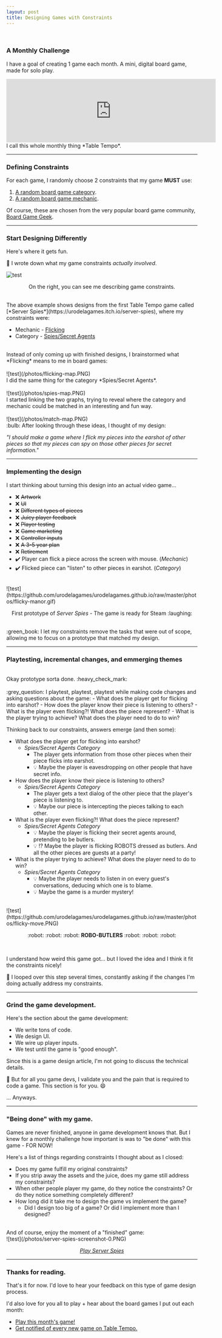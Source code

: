 ```yaml
---
layout: post
title: Designing Games with Constraints
---
```

<br>

### A Monthly Challenge

I have a goal of creating 1 game each month. A mini, digital board game, made for solo play.
<iframe frameborder="0" src="https://itch.io/embed/1823030" width="552" height="167"><a href="https://urodelagames.itch.io/monthly-board-game">A Board Game Every Month by Urodela Games</a></iframe>
I call this whole monthly thing *Table Tempo*.

---
### Defining Constraints
For each game, I randomly choose 2 constraints that my game **MUST** use:

1. [A random board game category](https://boardgamegeek.com/browse/boardgamecategory).
2. [A random board game mechanic](https://boardgamegeek.com/browse/boardgamemechanic).

Of course, these are chosen from the very popular board game community, [Board Game Geek](https://boardgamegeek.com).

---
### Start Designing Differently
Here's where it gets fun.

:green_book: I wrote down what my game constraints *actually involved*.

![test](/photos/flicky-notebook.jpg)

<p style="text-align: center;">On the right, you can see me describing game constraints.</p>

<br>
The above example shows designs from the first Table Tempo game called [*Server Spies*](https://urodelagames.itch.io/server-spies), where my constraints were:

* Mechanic - [Flicking](https://boardgamegeek.com/boardgamemechanic/2860/flicking)
* Category - [Spies/Secret Agents](https://boardgamegeek.com/boardgamecategory/1081/spiessecret-agents)

<br>
Instead of only coming up with finished designs, I brainstormed what *Flicking* means to me in board games:
<br>
<br>
![test](/photos/flicking-map.PNG)

<br>
I did the same thing for the category *Spies/Secret Agents*.
<br>
<br>
![test](/photos/spies-map.PNG)

<br>
I started linking the two graphs, trying to reveal where the category and mechanic could be matched in an interesting and fun way.
<br>
<br>
![test](/photos/match-map.PNG)

<br>
:bulb: After looking through these ideas, I thought of my design:

*"I should make a game where I flick my pieces into the earshot of other pieces so that my pieces can spy on those other pieces for secret information."*

---
### Implementing the design

I start thinking about turning this design into an actual video game...
* :x: ~~Artwork~~
* :x: ~~UI~~
* :x: ~~Different types of pieces~~
* :x: ~~Juicy player feedback~~
* :x: ~~Player testing~~
* :x: ~~Game marketing~~
* :x: ~~Controller inputs~~
* :x: ~~A 3-5 year plan~~
* :x: ~~Retirement~~
* :heavy_check_mark: Player can flick a piece across the screen with mouse. (*Mechanic*)
* :heavy_check_mark: Flicked piece can "listen" to other pieces in earshot. (*Category*)

<br>
![test](https://github.com/urodelagames/urodelagames.github.io/raw/master/photos/flicky-manor.gif)
<p style="text-align: center;">First prototype of <i>Server Spies</i> - The game is ready for Steam :laughing:</p>

<br>
:green_book: I let my constraints remove the tasks that were out of scope, allowing me to focus on a prototype that matched my design.


---
### Playtesting, incremental changes, and emmerging themes
<br>
Okay prototype sorta done. :heavy_check_mark:
<br>
<br>
:grey_question: I playtest, playtest, playtest while making code changes and asking questions about the game:
- What does the player get for flicking into earshot?
- How does the player know their piece is listening to others?
- What is the player even flicking?! What does the piece represent?
- What is the player trying to achieve? What does the player need to do to win?

Thinking back to our constraints, answers emerge (and then some):
- What does the player get for flicking into earshot?
	- _Spies/Secret Agents Category_
		- The player gets information from those other pieces when their piece flicks into earshot.
		- :bulb: Maybe the player is eavesdropping on other people that have secret info.
- How does the player know their piece is listening to others?
	- _Spies/Secret Agents Category_
		- The player gets a text dialog of the other piece that the player's piece is listening to.
		- :bulb: Maybe our piece is intercepting the pieces talking to each other.
- What is the player even flicking?! What does the piece represent?
	- _Spies/Secret Agents Category_
		- :bulb: Maybe the player is flicking their secret agents around, pretending to be butlers.
		- :bulb: :interrobang: Maybe the player is flicking ROBOTS dressed as butlers. And all the other pieces are guests at a party!
- What is the player trying to achieve? What does the player need to do to win?
	- _Spies/Secret Agents Category_
		- :bulb: Maybe the player needs to listen in on every guest's conversations, deducing which one is to blame.
		- :bulb: Maybe the game is a murder mystery!

<br>
![test](https://github.com/urodelagames/urodelagames.github.io/raw/master/photos/flicky-move.PNG)
<p style="text-align: center;"> :robot: :robot: :robot: <b>ROBO-BUTLERS</b>  :robot: :robot: :robot:</p>
<br>

I understand how weird this game got... but I loved the idea and I think it fit the constraints nicely!

:green_book: I looped over this step several times, constantly asking if the changes I'm doing actually address my constraints.

---
### Grind the game development.

Here's the section about the game development: 
- We write tons of code.
- We design UI.
- We wire up player inputs.
- We test until the game is "good enough". 

Since this is a game design article, I'm not going to discuss the technical details. 

:green_book: But for all you game devs, I validate you and the pain that is required to code a game. This section is for you. :smile:

... Anyways.

---
### "Being done" with my game.

Games are never finished, anyone in game development knows that. But I knew for a monthly challenge how important is was to "be done" with this game - FOR NOW!

Here's a list of things regarding constraints I thought about as I closed:
- Does my game fulfill my original constraints?
- If you strip away the assets and the juice, does my game still address my constraints?
- When other people player my game, do they notice the constraints? Or do they notice something completely different?
- How long did it take me to design the game vs implement the game?
	- Did I design too big of a game? Or did I implement more than I designed?

<br>
And of course, enjoy the moment of a "finished" game:
<br>
![test](/photos/server-spies-screenshot-0.PNG)
<p style="text-align: center;"><a href="https://urodelagames.itch.io/server-spies"><i>Play Server Spies</i></a></p>


---
### Thanks for reading.
That's it for now. I'd love to hear your feedback on this type of game design process. 

I'd also love for you all to play + hear about the board games I put out each month:
- [Play this month's game!](https://urodelagames.itch.io/monthly-board-game)
- [Get notified of every new game on Table Tempo.](https://mailchi.mp/e4a0e4a69641/new-board-game)
